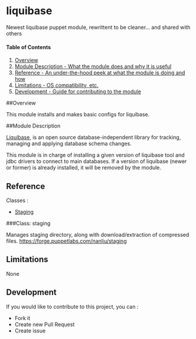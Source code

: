 # liquibase

Newest liquibase puppet module, rewrittent to be cleaner... and shared with others

#### Table of Contents

1. [Overview](#overview)
2. [Module Description - What the module does and why it is useful](#module-description)
3. [Reference - An under-the-hood peek at what the module is doing and how](#reference)
4. [Limitations - OS compatibility, etc.](#limitations)
5. [Development - Guide for contributing to the module](#development)

##Overview

This module installs and makes basic configs for liquibase.

##Module Description

[Liquibase](http://www.liquibase.org/index.html), is an open source database-independent library for tracking, managing and applying database schema changes.

This module is in charge of installing a given version of liquibase tool and jdbc drivers to connect to main databases. If a version of liquibase (newer or former) is already installed, it will be removed by the module.

## Reference

Classes :
* [Staging](#class-firewall)

###Class: staging

Manages staging directory, along with download/extraction of compressed files.
https://forge.puppetlabs.com/nanliu/staging

## Limitations

None

## Development

If you would like to contribute to this project, you can :
* Fork it
* Create new Pull Request
* Create issue
